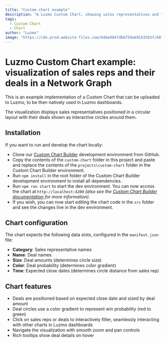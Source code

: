 ```yaml
---
title: "Custom chart example"
description: "A Luzmo Custom Chart, showing sales representatives and their deals in an interactive circular layout. Built with D3.js and TypeScript, featuring zoom/pan, filtering, and detailed tooltips."
tags:
  - Custom Chart
  - Chart
author: "Luzmo"
image: "https://cdn.prod.website-files.com/64be9847db6f59a691b3503f/6879ffdb9bd0a04f86116df5_customchart.png"
---
```


# Luzmo Custom Chart example: visualization of sales reps and their deals in a Network Graph

This is an example implementation of a Custom Chart that can be uploaded to Luzmo, to be then natively used in Luzmo dashboards.

The visualization displays sales representatives positioned in a circular layout with their deals shown as interactive circles around them.

## Installation

If you want to run and develop the chart locally:
- Clone our [Custom Chart Builder](https://github.com/luzmo-official/custom-chart-builder) development environment from GitHub.
- Copy the contents of the `custom-chart` folder in this project and paste and replace the contents of the `projects\custom-chart` folder in the Custom Chart Builder environment.
- Run `npm install` in the root folder of the Custom Chart Builder development environment to install all dependencies.
- Run `npm run start` to start the dev environment. You can now access the chart at `http://localhost:4200` *(also see the [Custom Chart Builder documentation](https://github.com/luzmo-official/custom-chart-builder?tab=readme-ov-file#quick-start) for more information)*.
- If you wish, you can now start editing the chart code in the `src` folder and see the changes live in the dev environment.

## Chart configuration

The chart expects the following data slots, configured in the `manifest.json` file:
- **Category**: Sales representative names
- **Name**: Deal names
- **Size**: Deal amounts (determines circle size)
- **Color**: Deal probability (determines color gradient)
- **Time**: Expected close dates (determines circle distance from sales rep)

## Chart features

- Deals are positioned based on expected close date and sized by deal amount
- Deal circles use a color gradient to represent win probability (red to green)
- Click on sales reps or deals to interactively filter, seamlessly interacting with other charts in Luzmo dashboards
- Navigate the visualization with smooth zoom and pan controls
- Rich tooltips show deal details on hover